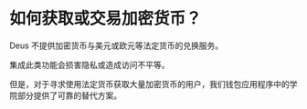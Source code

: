 # 如何获取或交易加密货币？

Deus 不提供加密货币与美元或欧元等法定货币的兑换服务。

集成此类功能会损害隐私或造成访问不平等。

但是，对于寻求使用法定货币获取大量加密货币的用户，我们钱包应用程序中的学院部分提供了可靠的替代方案。